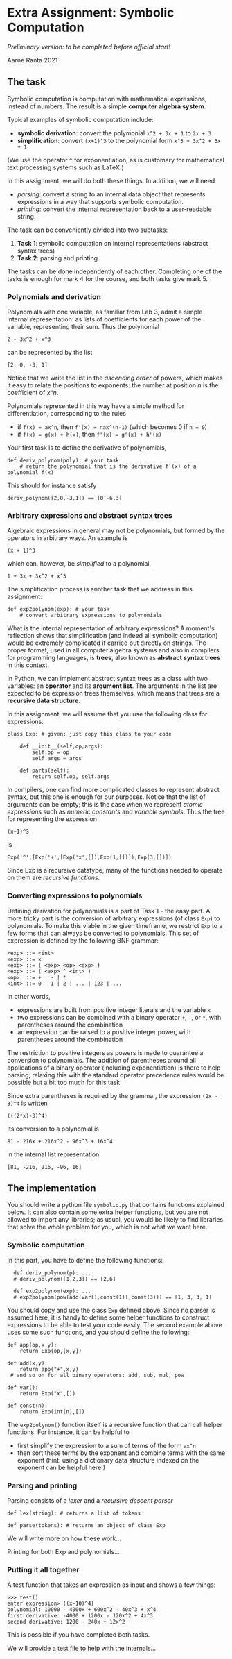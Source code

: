 # Extra Assignment: Symbolic Computation

*Preliminary version: to be completed before official start!*

Aarne Ranta 2021

## The task

Symbolic computation is computation with mathematical expressions, instead of numbers. The result is a simple **computer algebra system**.

Typical examples of symbolic computation include:
- **symbolic derivation**: convert the polymonial `x^2 + 3x + 1` to `2x + 3`
- **simplification**: convert `(x+1)^3` to the polynomial form `x^3 + 3x^2 + 3x + 1`

(We use the operator `^` for exponentiation, as is customary for mathematical text processing systems such as LaTeX.)

In this assignment, we will do both these things. In addition, we will need
- *parsing*: convert a string to an internal data object that represents expressions in a way that supports symbolic computation.
- *printing*: convert the internal representation back to a user-readable string.

The task can be conveniently divided into two subtasks:
1. **Task 1**: symbolic computation on internal representations (abstract syntax trees)
2. **Task 2**: parsing and printing

The tasks can be done independently of each other. Completing one of the tasks is enough for mark 4 for the course, and both tasks give mark 5.



### Polynomials and derivation

Polynomials with one variable, as familiar from Lab 3, admit a simple internal representation: as lists of coefficients for each power of the variable, representing their sum. Thus the polynomial
```
2 - 3x^2 + x^3
```
can be represented by the list
```
[2, 0, -3, 1]
```
Notice that we write the list in the *ascending order* of powers, which makes it easy to relate the positions to exponents: the number at position *n* is the coefficient of *x^n*.

Polynomials represented in this way have a simple method for differentiation, corresponding to the rules
- if `f(x) = ax^n`, then `f'(x) = nax^(n-1)` (which becomes 0 if `n = 0`)
- if `f(x) = g(x) + h(x)`, then `f'(x) = g'(x) + h'(x)`


Your first task is to define the derivative of polynomials,
```
def deriv_polynom(poly): # your task
    # return the polynomial that is the derivative f'(x) of a polynomial f(x) 
```
This should for instance satisfy
```
deriv_polynom([2,0,-3,1]) == [0,-6,3]
```

### Arbitrary expressions and abstract syntax trees

Algebraic expressions in general may not be polynomials, but formed by the operators in arbitrary ways. An example is
```
(x + 1)^3
```
which can, however, be *simplified* to a polynomial,
```
1 + 3x + 3x^2 + x^3
```
The simplification process is another task that we address in this assignment:
```
def exp2polynom(exp): # your task
    # convert arbitrary expressions to polynomials
```
What is the internal representation of arbitrary expressions? A moment's reflection shows that simplification (and indeed all symbolic computation) would be extremely complicated if carried out directly on strings. The proper format, used in all computer algebra systems and also in compilers for programming languages, is **trees**, also known as **abstract syntax trees** in this context.

In Python, we can implement abstract syntax trees as a class with two variables: an **operator** and its **argument list**. The arguments in the list are expected to be expression trees themselves, which means that trees are a **recursive data structure**.

In this assignment, we will assume that you use the following class for expressions:
```
class Exp: # given: just copy this class to your code

    def __init__(self,op,args):
        self.op = op
        self.args = args

    def parts(self):
        return self.op, self.args
```
In compilers, one can find more complicated classes to represent abstract syntax, but this one is enough for our purposes. Notice that the list of arguments can be empty; this is the case when we represent *atomic expressions* such as *numeric constants* and *variable symbols*. Thus the tree for representing the expression
```
(x+1)^3
```
is
```
Exp('^',[Exp('+',[Exp('x',[]),Exp(1,[])]),Exp(3,[])])
```
Since Exp is a recursive datatype, many of the functions needed to operate on them are *recursive functions*.



### Converting expressions to polynomials

Defining derivation for polynomials is a part of Task 1 - the easy part.
A more tricky part is the conversion of arbitrary expressions (of class `Exp`) to polynomials. To make this viable in the given timeframe, we restrict `Exp` to a few forms that can always be converted to polynomials. This set of expression is defined by the following BNF grammar:
```
<exp> ::= <int>
<exp> ::= x
<exp> ::= ( <exp> <op> <exp> )
<exp> ::= ( <exp> ^ <int> )
<op>  ::= + | - | *
<int> ::= 0 | 1 | 2 | ... | 123 | ...
```
In other words,
- expressions are built from positive integer literals and the variable `x`
- two expressions can be combined with a binary operator `+`, `-`, or `*`, with parentheses around the combination
- an expression can be raised to a positive integer power, with parentheses around the combination

The restriction to positive integers as powers is made to guarantee a conversion to polynomials.
The addition of parentheses around all applications of a binary operator (including exponentiation) is there to help parsing; relaxing this with the standard operator precedence rules would be possible but a bit too much for this task.

Since extra parentheses is required by the grammar, the expression `(2x - 3)^4` is written
```
(((2*x)-3)^4)
```
Its conversion to a polynomial is
```
81 - 216x + 216x^2 - 96x^3 + 16x^4
```
in the internal list representation
```
[81, -216, 216, -96, 16]
```

## The implementation

You should write a python file `symbolic.py` that contains functions explained below. It can also contain some extra helper functions, but you are not allowed to import any libraries; as usual, you would be likely to find libraries that solve the whole problem for you, which is not what we want here.


### Symbolic computation

In this part, you have to define the following functions:
```
  def deriv_polynom(p): ...
  # deriv_polynom([1,2,3]) == [2,6]

  def exp2polynom(exp): ...
  # exp2polynom(pow(add(var(),const(1)),const(3))) == [1, 3, 3, 1]
```
You should copy and use the class `Exp` defined above. Since no parser is assumed here, it is handy to define some helper functions to construct expressions to be able to test your code easily. The second example above uses some such functions, and you should define the following:
```
def app(op,x,y):
    return Exp(op,[x,y])

def add(x,y):
    return app("+",x,y)
 # and so on for all binary operators: add, sub, mul, pow

def var():
    return Exp("x",[])

def const(n):
    return Exp(int(n),[])
```
The `exp2polynom()` function itself is a recursive function that can call helper functions. For instance, it can be helpful to
- first simplify the expression to a sum of terms of the form `ax^n`
- then sort these terms by the exponent and combine terms with the same exponent (hint: using a dictionary data structure indexed on the exponent can be helpful here!)


### Parsing and printing

Parsing consists of a *lexer* and a *recursive descent parser*
```
def lex(string): # returns a list of tokens

def parse(tokens): # returns an object of class Exp
```
We will write more on how these work...

Printing for both Exp and polynomials...


### Putting it all together

A test function that takes an expression as input and shows a few things:
```
>>> test()
enter expression> ((x-10)^4)
polynomial: 10000 - 4000x + 600x^2 - 40x^3 + x^4
first derivative: -4000 + 1200x - 120x^2 + 4x^3
second derivative: 1200 - 240x + 12x^2
```
This is possible if you have completed both tasks.

We will provide a test file to help with the internals...


